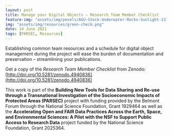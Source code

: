 ```yaml
---
layout: post
title: Manage your Digital Objects – Research Team Member Checklist 
feature-img: "assets/img/pexels/AGU-Stock-Underwater-Rocks-Sunlight-1314x400.jpg"
img: "assets/img/resources/green-check.png"
date: 14 June 2021
tags: [PARSEC, Resources]
---
```


Establishing common team resources and a schedule for digital object management during the project will ease the burden of documentation and preservation – streamlining your publications.

Get a copy of the *Research Team Member Checklist* from Zenodo: [http://doi.org/10.5281/zenodo.4940836](http://doi.org/10.5281/zenodo.4940836)

This work is part of the **Building New Tools for Data Sharing and Re-use through a Transnational Investigation of the Socioeconomic Impacts of Protected Areas (PARSEC)** project with funding provided by the Belmont Forum through the National Science Foundation, Grant 1929464 as well as the **Accelerating Open and FAIR Data Practices Across the Earth, Space, and Environmental Sciences: A Pilot with the NSF to Support Public Access to Research Data** project funded by the National Science Foundation, Grant 2025364.
